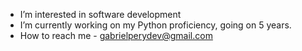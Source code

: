 - I’m interested in software development
- I’m currently working on my Python proficiency, going on 5 years.
- How to reach me - gabrielperydev@gmail.com

